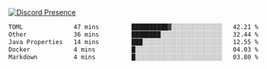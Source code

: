 [![Discord Presence](https://lanyard.cnrad.dev/api/689805100331696149)](https://discord.com/users/689805100331696149)

<!--START_SECTION:waka-->

```txt
TOML              47 mins         ██████████▓░░░░░░░░░░░░░░   42.21 %
Other             36 mins         ████████░░░░░░░░░░░░░░░░░   32.44 %
Java Properties   14 mins         ███░░░░░░░░░░░░░░░░░░░░░░   12.55 %
Docker            4 mins          █░░░░░░░░░░░░░░░░░░░░░░░░   04.03 %
Markdown          4 mins          █░░░░░░░░░░░░░░░░░░░░░░░░   03.80 %
```

<!--END_SECTION:waka-->
<img src="https://hit.yhype.me/github/profile?user_id=53441990" alt="">
